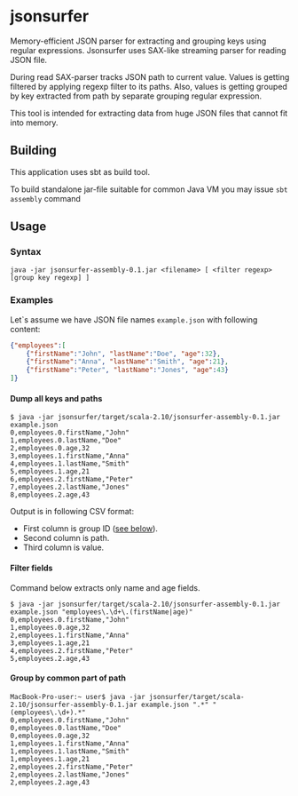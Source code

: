 # jsonsurfer
Memory-efficient JSON parser for extracting and grouping keys using regular expressions. Jsonsurfer uses SAX-like streaming parser for reading JSON file.

During read SAX-parser tracks JSON path to current value. Values is getting filtered by applying regexp filter to its paths. Also, values is getting grouped by key extracted from path by separate grouping regular expression.

This tool is intended for extracting data from huge JSON files that cannot fit into memory.

## Building
This application uses sbt as build tool.

To build standalone jar-file suitable for common Java VM you may issue `sbt assembly` command

## Usage
### Syntax
```
java -jar jsonsurfer-assembly-0.1.jar <filename> [ <filter regexp> [group key regexp] ]
```

### Examples

Let\`s assume we have JSON file names `example.json` with following content:
```json
{"employees":[
    {"firstName":"John", "lastName":"Doe", "age":32},
    {"firstName":"Anna", "lastName":"Smith", "age":21},
    {"firstName":"Peter", "lastName":"Jones", "age":43}
]}
```

#### Dump all keys and paths

```
$ java -jar jsonsurfer/target/scala-2.10/jsonsurfer-assembly-0.1.jar example.json
0,employees.0.firstName,"John"
1,employees.0.lastName,"Doe"
2,employees.0.age,32
3,employees.1.firstName,"Anna"
4,employees.1.lastName,"Smith"
5,employees.1.age,21
6,employees.2.firstName,"Peter"
7,employees.2.lastName,"Jones"
8,employees.2.age,43
```

Output is in following CSV format:
* First column is group ID ([see below](https://github.com/Snawoot/jsonsurfer/tree/master#group-by-common-part-of-path)).
* Second column is path.
* Third column is value.

#### Filter fields

Command below extracts only name and age fields.
```
$ java -jar jsonsurfer/target/scala-2.10/jsonsurfer-assembly-0.1.jar example.json "employees\.\d+\.(firstName|age)"
0,employees.0.firstName,"John"
1,employees.0.age,32
2,employees.1.firstName,"Anna"
3,employees.1.age,21
4,employees.2.firstName,"Peter"
5,employees.2.age,43
```

#### Group by common part of path
```
MacBook-Pro-user:~ user$ java -jar jsonsurfer/target/scala-2.10/jsonsurfer-assembly-0.1.jar example.json ".*" "(employees\.\d+).*"
0,employees.0.firstName,"John"
0,employees.0.lastName,"Doe"
0,employees.0.age,32
1,employees.1.firstName,"Anna"
1,employees.1.lastName,"Smith"
1,employees.1.age,21
2,employees.2.firstName,"Peter"
2,employees.2.lastName,"Jones"
2,employees.2.age,43
```
